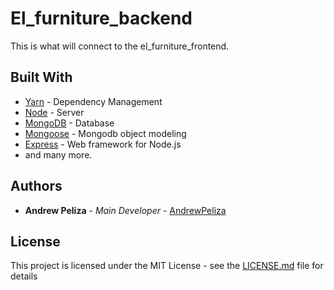 # El_furniture_backend

This is what will connect to the el_furniture_frontend. 

## Built With

* [Yarn](https://yarnpkg.com/en/) - Dependency Management
* [Node](https://nodejs.org/en/) - Server
* [MongoDB](https://www.mongodb.com/) - Database
* [Mongoose](https://mongoosejs.com/) - Mongodb object modeling
* [Express](https://expressjs.com/) - Web framework for Node.js
* and many more.

## Authors

* **Andrew Peliza** - *Main Developer* - [AndrewPeliza](https://github.com/ElAndy94)

## License

This project is licensed under the MIT License - see the [LICENSE.md](LICENSE.md) file for details
